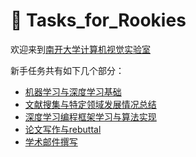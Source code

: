 # 💪 Tasks\_for\_Rookies

欢迎来到[南开大学计算机视觉实验室](http://cv.nankai.edu.cn/)

新手任务共有如下几个部分：

* [机器学习与深度学习基础](text/ml-and-dl-fundamentals.md)
* [文献搜集与特定领域发展情况总结](text/literature-collection-and-summary-of-fields.md)
* [深度学习编程框架学习与算法实现](text/programming-learning.md)
* [论文写作与rebuttal](text/writing-and-rebuttal.md)
* [学术邮件撰写](text/academic-mail-writing.md)
